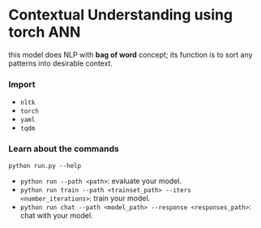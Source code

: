 # Contextual Understanding using torch ANN
this model does NLP with **bag of word** concept; its function is to sort any patterns into desirable context.

### Import
* `nltk`
* `torch`
* `yaml`
* `tqdm`

### Learn about the commands
`python run.py --help`
* `python run --path <path>`: evaluate your model.
* `python run train --path <trainset_path> --iters <number_iterations>`: train your model.
* `python run chat --path <model_path> --response <responses_path>`: chat with your model.